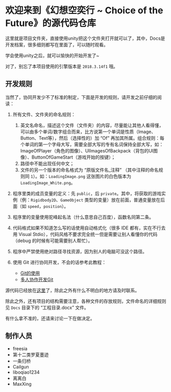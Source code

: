 ﻿# 欢迎来到《幻想空奕行 ~ Choice of the Future》的源代码仓库

这里就是项目文件夹，直接使用unity把这个文件夹打开就可以了，其中，Docs是开发档案，很多细则都写在里面了，可以随时观看。

学会使用unity之后，就可以愉快的开始开发了~

对了，别忘了本项目使用的引擎版本是 `2018.3.14f1` 哦。

## 开发规则

当然了，协同开发少不了标准的制定，下面是开发的规则，请开发之前仔细的阅读：

1. 所有文件、文件夹的命名规则：
	1. 英文名命名，描述这个文件（文件夹）的内容，尽量能让其他人看得懂，可以由多个单词/数字组合而来，比方说第一个单词是性质（Image、Button、Text等），然后（选择性的）加 “Of” 再加其所属。组合规则：每个单词的第一个字母大写，需要全部大写的专有名词保持全部大写，如：ImageOfPlayer（角色的图像）、UIImagesOfBackpack（背包的UI图像）、ButtonOfGameStart（游戏开始的按键）；
	2. 路径中不能出现任何中文；
	3. 文件的另一个版本的命名格式为 “原版文件名_注释” （其中注释的命名规则同 `1`）。如：`LoadingImage.png` 这张图片的白色版本为 `LoadingImage_White.png`。

2. 程序里类的成员变量的定义：先 `public`，后 `private`。其中，将获取的游戏实例（例：`Rigidbody2D`、`GameObject` 类型的变量）放在前面，普通变量放在后面（如 `speed`，`position`）。

3. 程序里的变量使用驼峰起名法（什么意思自己百度），函数名同第二条。

4. 代码格式如果不知道怎么写的话使用自动格式化（很多 IDE 都有，实在不行去用 Visual Stdio），代码风格不要求完全统一但是需要让别人看懂你的代码（debug 的时候有可能需要别人帮忙）。

5. 程序中严禁使用绝对路径寻找资源，因为别人的电脑可没这个路径。

6. 使用 Git 进行协同开发，不会的话参考此教程：

	* [Git的使用](https://www.liaoxuefeng.com/wiki/896043488029600/896827951938304)
	* [多人协作开发Git](https://www.jianshu.com/p/8c69d1021d98)
	
源代码已经放在[这里](https://github.com/Phantasm-inside-a-Game-Unity-Team/Phantasm-inside-a-Game-Choice-of-the-Future)了，除此之外有什么不明白的地方请及时联系。

除此之外，还有项目的结构需要注意，各种文件的存放规则，文件命名的详细规则见 `Docs` 目录下的 “工程目录.docx” 文件。

有什么拿不准的，还请来讨论一下在做决定。

## 制作人员

* freesia
* 第十二类罗夏墨迹
* 一条归桥
* Cailgun
* liboqiao1234
* 离离白
* MaxXing
